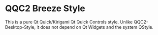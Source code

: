 # QQC2 Breeze Style

This is a pure Qt Quick/Kirigami Qt Quick Controls style. Unlike QQC2-Desktop-Style, it does not depend on Qt Widgets and the system QStyle.
